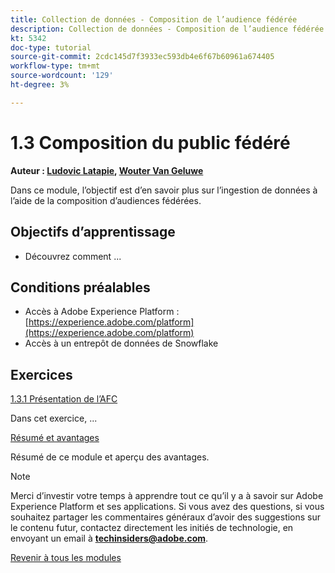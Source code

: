 ```yaml
---
title: Collection de données - Composition de l’audience fédérée
description: Collection de données - Composition de l’audience fédérée
kt: 5342
doc-type: tutorial
source-git-commit: 2cdc145d7f3933ec593db4e6f67b60961a674405
workflow-type: tm+mt
source-wordcount: '129'
ht-degree: 3%

---
```


# 1.3 Composition du public fédéré

**Auteur : [Ludovic Latapie](https://www.linkedin.com/in/ludoviclatapie/), [Wouter Van Geluwe](https://www.linkedin.com/in/woutervangeluwe/)**

Dans ce module, l’objectif est d’en savoir plus sur l’ingestion de données à l’aide de la composition d’audiences fédérées.

## Objectifs d’apprentissage

- Découvrez comment ...

## Conditions préalables

- Accès à Adobe Experience Platform : [https://experience.adobe.com/platform](https://experience.adobe.com/platform)
- Accès à un entrepôt de données de Snowflake

## Exercices

[1.3.1 Présentation de l’AFC](./ex1.md)

Dans cet exercice, ...

[Résumé et avantages](./summary.md)

Résumé de ce module et aperçu des avantages.

>[!NOTE]
>
>Merci d’investir votre temps à apprendre tout ce qu’il y a à savoir sur Adobe Experience Platform et ses applications. Si vous avez des questions, si vous souhaitez partager les commentaires généraux d’avoir des suggestions sur le contenu futur, contactez directement les initiés de technologie, en envoyant un email à **techinsiders@adobe.com**.

[Revenir à tous les modules](../../../overview.md)
